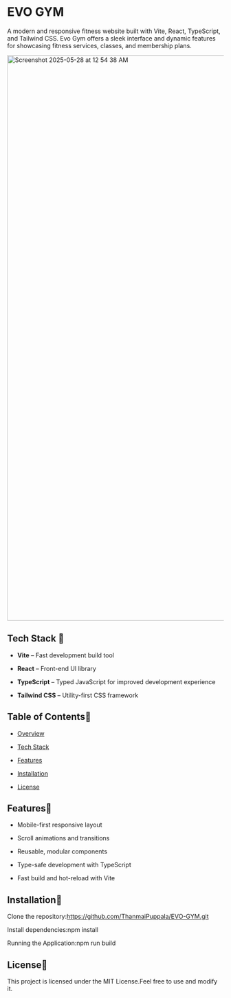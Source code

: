 #  EVO GYM

A modern and responsive fitness website built with Vite, React, TypeScript, and Tailwind CSS. Evo Gym offers a sleek interface and dynamic features for showcasing fitness services, classes, and membership plans.

<img width="1314" alt="Screenshot 2025-05-28 at 12 54 38 AM" src="https://github.com/user-attachments/assets/ab6fb9df-dd59-448c-ab9d-6fac3c7e86f1" />

## Tech Stack 🚀

- **Vite** – Fast development build tool
  
- **React** – Front-end UI library
  
- **TypeScript** – Typed JavaScript for improved development experience
  
- **Tailwind CSS** – Utility-first CSS framework

## Table of Contents📑

- [Overview](#evo-gym)

- [Tech Stack](#tech-stack)

- [Features](#features)

- [Installation](#installation)

- [License](#license)

## Features📌 

- Mobile-first responsive layout

- Scroll animations and transitions

- Reusable, modular components

- Type-safe development with TypeScript

- Fast build and hot-reload with Vite

## Installation🔧

Clone the repository:https://github.com/ThanmaiPuppala/EVO-GYM.git

Install dependencies:npm install

Running the Application:npm run build

##  License📜

This project is licensed under the MIT License.Feel free to use and modify it.

